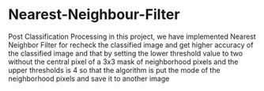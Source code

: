 # Nearest-Neighbour-Filter
Post Classification Processing  in this project, we have implemented Nearest Neighbor Filter for recheck the classified image and get higher accuracy of the classified image and that by setting the lower threshold value to two without the central pixel of a 3x3 mask of neighborhood pixels and the upper thresholds  is 4 so that the algorithm is put the mode of the neighborhood pixels and save it to another image
